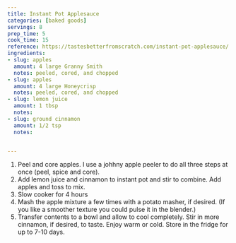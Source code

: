 ```yaml
---
title: Instant Pot Applesauce
categories: [baked goods]
servings: 8
prep_time: 5
cook_time: 15
reference: https://tastesbetterfromscratch.com/instant-pot-applesauce/
ingredients:
- slug: apples
  amount: 4 large Granny Smith
  notes: peeled, cored, and chopped
- slug: apples
  amount: 4 large Honeycrisp
  notes: peeled, cored, and chopped
- slug: lemon juice
  amount: 1 tbsp
  notes:
- slug: ground cinnamon
  amount: 1/2 tsp
  notes:


---
```


1. Peel and core apples. I use a johhny apple peeler to do all three steps at once (peel, spice and core).
2. Add lemon juice and cinnamon to instant pot and stir to combine. Add apples and toss to mix.
3. Slow cooker for 4 hours
4. Mash the apple mixture a few times with a potato masher, if desired. (If you like a smoother texture you could pulse it in the blender.)
5. Transfer contents to a bowl and allow to cool completely. Stir in more cinnamon, if desired, to taste. Enjoy warm or cold. Store in the fridge for up to 7-10 days.

